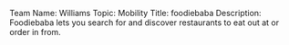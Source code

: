 Team Name: Williams
Topic: Mobility
Title: foodiebaba
Description: Foodiebaba lets you search for and discover restaurants to eat out at or order in from.